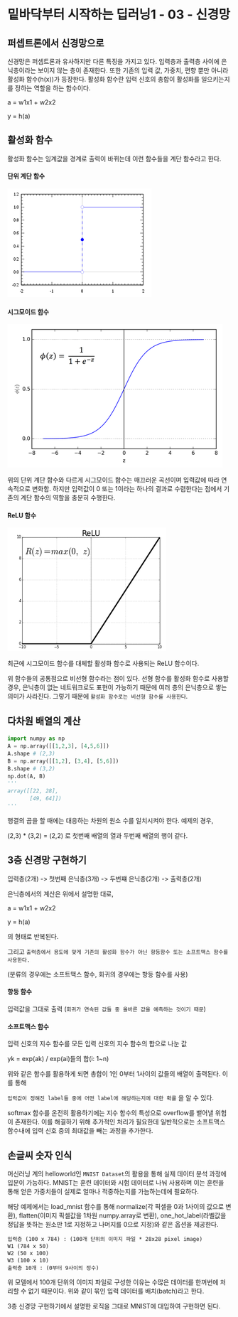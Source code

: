 # 밑바닥부터 시작하는 딥러닝1 - 03 - 신경망

## 퍼셉트론에서 신경망으로

신경망은 퍼셉트론과 유사하지만 다른 특징을 가지고 있다. 입력층과 출력층 사이에 은닉층이라는 보이지 않는 층이 존재한다. 또한 기존의 입력 값, 가중치, 편향 뿐만 아니라 활성화 함수(h(x))가 등장한다. 활성화 함수란 입력 신호의 총합이 활성화를 일으키는지를 정하는 역할을 하는 함수이다.

a = w1x1 + w2x2

y = h(a)



## 활성화 함수

활성화 함수는 임계값을 경계로 출력이 바뀌는데 이런 함수들을 계단 함수라고 한다.

#### 단위 계단 함수

<img src="./img/heaviside-step-function.png">

#### 시그모이드 함수

<img src="./img/sigmoid-function.png">

위의 단위 계단 함수와 다르게 시그모이드 함수는 매끄러운 곡선이며 입력값에 따라 연속적으로 변화함. 하지만 입력값이 0 또는 1이라는 하나의 결과로 수렴한다는 점에서 기존의 계단 함수의 역할을 충분히 수행한다.

#### ReLU 함수

<img src="./img/relu-function.png">

최근에 시그모이드 함수를 대체할 활성화 함수로 사용되는 ReLU 함수이다.




위 함수들의 공통점으로 비선형 함수라는 점이 있다. 선형 함수를 활성화 함수로 사용할 경우, 은닉층이 없는 네트워크로도 표현이 가능하기 때문에 여러 층의 은닉층으로 쌓는 의미가 사라진다.  그렇기 때문에 `활성화 함수로는 비선형 함수를 사용한다`.



## 다차원 배열의 계산

```python
import numpy as np
A = np.array([[1,2,3], [4,5,6]])
A.shape # (2,3)
B = np.array([[1,2], [3,4], [5,6]])
B.shape # (3,2)
np.dot(A, B)
'''
array([[22, 28],
       [49, 64]])
'''
```

행결의 곱을 할 때에는 대응하는 차원의 원소 수를 일치시켜야 한다. 예제의 경우,

(2,3) * (3,2) = (2,2) 로 첫번째 배열의 열과 두번째 배열의 행이 같다.



## 3층 신경망 구현하기

입력층(2개) -> 첫번째 은닉층(3개) -> 두번쨰 은닉층(2개) -> 출력층(2개)

은닉층에서의 계산은 위에서 설명한 대로,

a = w1x1 + w2x2

y = h(a)

의 형태로 반복된다.

그리고 `출력층에서 용도에 맞게 기존의 활성화 함수가 아닌 항등함수 또는 소프트맥스 함수를 사용한다.`

(분류의 경우에는 소프트맥스 함수, 회귀의 경우에는 항등 함수를 사용)



#### 항등 함수

입력값을 그대로 출력 (`회귀가 연속된 값들 중 올바른 값을 예측하는 것이기 때문`)



#### 소프트맥스 함수

입력 신호의 지수 함수를 모든 입력 신호의 지수 함수의 합으로 나눈 값

yk = exp(ak) / exp(ai)들의 합(i: 1~n)

위와 같은 함수를 활용하게 되면 총합이 1인 0부터 1사이의 값들의 배열이 출력된다. 이를 통해

`입력값이 정해진 label들 중에 어떤 label에 해당하는지에 대한 확률` 을 알 수 있다.

softmax 함수를 온전히 활용하기에는 지수 함수의 특성으로 overflow를 뱉어낼 위험이 존재한다. 이를 해결하기 위해 추가적인 처리가 필요한데 일반적으로는 소프트맥스 함수내에 입력 신호 중의 최대값을 빼는 과정을 추가한다.



## 손글씨 숫자 인식

머신러닝 계의 helloworld인 `MNIST Dataset`의 활용을 통해 실제 데이터 분석 과정에 입문이 가능하다. MNIST는 훈련 데이터와 시험 데이터로 나눠 사용하며 이는 훈련을 통해 얻은 가중치들이 실제로 얼마나 적중하는지를 가늠하는데에 필요하다. 



해당 예제에서는 load_mnist 함수를 통해 normalize(각 픽셀을 0과 1사이의 값으로 변환), flatten(이미지 픽셀값을 1차원 numpy.array로 변환), one_hot_label(라벨값을 정답을 뜻하는 원소만 1로 지정하고 나머지를 0으로 지정)와 같은 옵션을 제공한다.



```
입력층 (100 x 784) : (100개 단위의 이미지 파일 * 28x28 pixel image)
W1 (784 x 50)
W2 (50 x 100)
W3 (100 x 10)
출력층 10개 : (0부터 9사이의 정수)
```



위 모델에서 100개 단위의 이미지 파일로 구성한 이유는 수많은 데이터를 한꺼번에 처리할 수 없기 때문이다. 위와 같이 묶인 입력 데이터를 배치(batch)라고 한다.



3층 신경망 구현하기에서 설명한 로직을 그대로 MNIST에 대입하여 구현하면 된다.